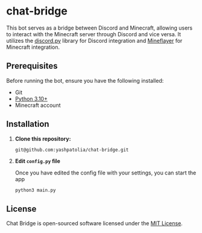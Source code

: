 # chat-bridge

This bot serves as a bridge between Discord and Minecraft, allowing users to interact with the Minecraft server through Discord and vice versa. 
It utilizes the [discord.py](https://github.com/Rapptz/discord.py) library for Discord integration and [Mineflayer](https://github.com/PrismarineJS/mineflayer) for Minecraft integration.

## Prerequisites

Before running the bot, ensure you have the following installed:

- Git
- [Python 3.10+](https://www.python.org/downloads/)
- Minecraft account

## Installation

1. **Clone this repository:**

   ```bash
   git@github.com:yashpatolia/chat-bridge.git
   ```

2. **Edit `config.py` file**

   Once you have edited the config file with your settings, you can start the app
   ```
   python3 main.py
   ```

## License
Chat Bridge is open-sourced software licensed under the [MIT License](https://opensource.org/license/mit/).
   
